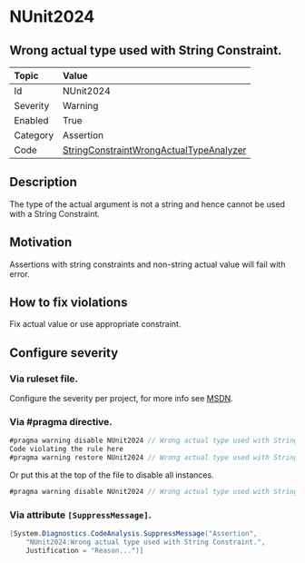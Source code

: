 # NUnit2024
## Wrong actual type used with String Constraint.

| Topic    | Value
| :--      | :--
| Id       | NUnit2024
| Severity | Warning
| Enabled  | True
| Category | Assertion
| Code     | [StringConstraintWrongActualTypeAnalyzer](https://github.com/nunit/nunit.analyzers/blob/master/src/nunit.analyzers/StringConstraintWrongActualType/StringConstraintWrongActualTypeAnalyzer.cs)


## Description

The type of the actual argument is not a string and hence cannot be used with a String Constraint.

## Motivation

Assertions with string constraints and non-string actual value will fail with error.

## How to fix violations

Fix actual value or use appropriate constraint.

<!-- start generated config severity -->
## Configure severity

### Via ruleset file.

Configure the severity per project, for more info see [MSDN](https://msdn.microsoft.com/en-us/library/dd264949.aspx).

### Via #pragma directive.
```C#
#pragma warning disable NUnit2024 // Wrong actual type used with String Constraint.
Code violating the rule here
#pragma warning restore NUnit2024 // Wrong actual type used with String Constraint.
```

Or put this at the top of the file to disable all instances.
```C#
#pragma warning disable NUnit2024 // Wrong actual type used with String Constraint.
```

### Via attribute `[SuppressMessage]`.

```C#
[System.Diagnostics.CodeAnalysis.SuppressMessage("Assertion", 
    "NUnit2024:Wrong actual type used with String Constraint.",
    Justification = "Reason...")]
```
<!-- end generated config severity -->
